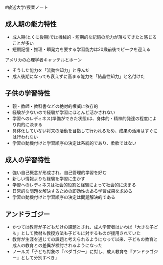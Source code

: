 #放送大学/授業ノート 
## 成人期の能力特性
- 成人期(とくに後期)では機械的・短期的な記憶の能力が落ちてきたと感じることが多い
- 短期記憶・推理・瞬発力を要する学習能力は20歳前後でピークを迎える

アメリカの心理学者キャッテルとホーン
- そうした能力を「流動性知力」と呼んだ
- 成人後期になっても衰えずに高まる能力を「結晶性知力」と名付けた
## 子供の学習特性
- 親・教師・教科書などの絶対的権威に依存的
- 経験が少ないので経験が学習にほとんど活かされない
- 学習へのレディネス(準備ができた状態)は、身体的・精神的発達の程度により内的に決まる
- 具体化していない将来の活動を目指して行われるため、成果の活用はすぐには行われない
- 学習の動機付けと学習順序の決定は系統的であり、柔軟ではない
## 成人の学習特性
- 強い自己概念が形成され、自己管理的学習を好む
- 新しい情報よりも経験を学習に生かす
- 学習へのレディネスは社会的役割と経験によって社会的に決まる
- 日常的な問題を解決するための即効性のある学習成果を求める
- 学習の動機付けと学習順序の決定は問題解決的である
## アンドラゴジー
- かつては教育が子どもだけの課題とされ、成人学習者はいわば「大きな子ども」として教材も教授方法も子どもに対するものが援用されていた
- 教育が生涯を通じての課題と考えられるようになって以来、子どもの教育と成人の教育との差異が検討されるようになった
- ノールズ「子ども対象の『ペダゴジー』に対し、成人教育を『アンドラゴジー』として分別すべき」
